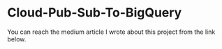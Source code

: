 # Cloud-Pub-Sub-To-BigQuery

You can reach the medium article I wrote about this project from the link below.
